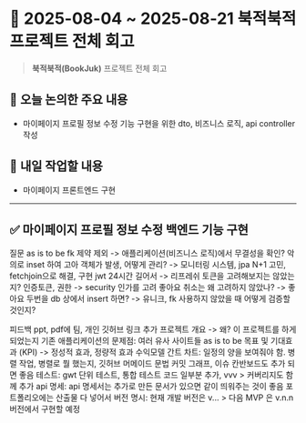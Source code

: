 # 📅 2025-08-04 ~ 2025-08-21 북적북적 프로젝트 전체 회고

> **북적북적(BookJuk)** 프로젝트 전체 회고

## 🧭 오늘 논의한 주요 내용

* 마이페이지 프로필 정보 수정 기능 구현을 위한 dto, 비즈니스 로직, api controller 작성

## 🚩 내일 작업할 내용

* 마이페이지 프론트엔드 구현
---

## ✅ 마이페이지 프로필 정보 수정 백엔드 기능 구현

질문
as is to be
fk 제약 제외 -> 애플리케이션(비즈니스 로직)에서 무결성을 확인? 악의로 inset 하여 고아 객체가 발생, 어떻게 관리?
-> 모니터링 시스템,
jpa N+1 고민,
fetchjoin으로 해결, 구현
jwt 24시간 길어서 -> 리프레쉬 토큰을 고려해보지는 않았는지?
인증토큰, 권한 -> security 인가를 고려
좋아요 취소는 왜 고려하지 않았나? -> 좋아요 두번을 db 상에서 insert 하면?
-> 유니크, fk 사용하지 않았을 때 어떻게 검증할것인지?

피드백
ppt, pdf에 팀, 개인 깃허브 링크 추가
프로젝트 개요 -> 왜? 이 프로젝트를 하게 되었는지
기존 애플리케이션의 문제점: 여러 유사 사이트들 as is to be
목표 및 기대효과 (KPI) -> 정성적 효과, 정량적 효과
수익모델
간트 차트: 일정의 양을 보여줘야 함. 병렬 작업, 병렬로 뭘 했는지, 깃허브 머메이드 문법
커밋 그래프, 이슈 칸반보드도 추가 되면 좋음
테스트: gwt 단위 테스트, 통합 테스트 코드 일부분 추가, vvv > 커버리지도 함께 추가
api 명세: api 명세서는 추가로 만든 문서가 있으면 같이 띄워주는 것이 좋음
포트폴리오에는 산출물 다 넣어서
버전 명시: 현재 개발 버전은 v... > 다음 MVP 은 v.n.n 버전에서 구현할 예정


